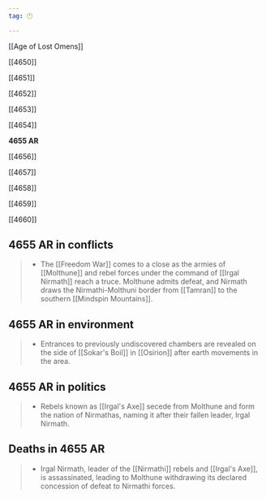 ```yaml
---
tag: 🕛

---
```

[[Age of Lost Omens]]


[[4650]]

[[4651]]

[[4652]]

[[4653]]

[[4654]]

**4655 AR**

[[4656]]

[[4657]]

[[4658]]

[[4659]]

[[4660]]



## 4655 AR in conflicts

>  - The [[Freedom War]] comes to a close as the armies of [[Molthune]] and rebel forces under the command of [[Irgal Nirmath]] reach a truce. Molthune admits defeat, and Nirmath draws the Nirmathi-Molthuni border from [[Tamran]] to the southern [[Mindspin Mountains]].


## 4655 AR in environment

>  - Entrances to previously undiscovered chambers are revealed on the side of [[Sokar's Boil]] in [[Osirion]] after earth movements in the area.


## 4655 AR in politics

>  - Rebels known as [[Irgal's Axe]] secede from Molthune and form the nation of Nirmathas, naming it after their fallen leader, Irgal Nirmath.


## Deaths in 4655 AR

>  - Irgal Nirmath, leader of the [[Nirmathi]] rebels and [[Irgal's Axe]], is assassinated, leading to Molthune withdrawing its declared concession of defeat to Nirmathi forces.






